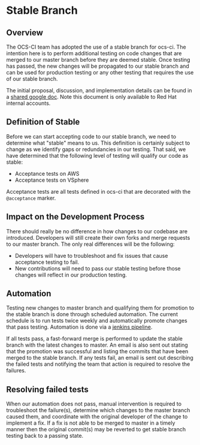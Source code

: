 # Stable Branch

## Overview
The OCS-CI team has adopted the use of a stable branch for ocs-ci. The intention
here is to perform additional testing on code changes that are merged to our master branch
before they are deemed stable. Once testing has passed, the new changes will be propagated
to our stable branch and can be used for production testing or any other testing that
requires the use of our stable branch.

The initial proposal, discussion, and implementation details can be found in a
[shared google doc](https://docs.google.com/document/d/15rqGVDEWFTFsg6FOOBeWUYYrwBa9wi0rZtdfOYi_-zg/edit).
Note this document is only available to Red Hat internal accounts.

## Definition of Stable
Before we can start accepting code to our stable branch, we need to determine what "stable"
means to us. This definition is certainly subject to change as we identify gaps or
redundancies in our testing. That said, we have determined that the following level of
testing will qualify our code as stable:

* Acceptance tests on AWS
* Acceptance tests on VSphere

Acceptance tests are all tests defined in ocs-ci that are decorated with the `@acceptance`
marker.

## Impact on the Development Process
There should really be no difference in how changes to our codebase are introduced.
Developers will still create their own forks and merge requests to our master branch.
The only real differences will be the following:

* Developers will have to troubleshoot and fix issues that cause acceptance testing
  to fail.
* New contributions will need to pass our stable testing before those changes will reflect
  in our production testing.

## Automation
Testing new changes to master branch and qualifying them for promotion to the stable
branch is done through scheduled automation. The current schedule is to run tests twice
weekly and automatically promote changes that pass testing. Automation is done via a
[jenkins pipeline](https://ocs4-jenkins-csb-ocsqe.apps.ocp4.prod.psi.redhat.com/job/qe-ocs-ci-stable-branch-pipeline/).

If all tests pass, a fast-forward merge is performed to update the stable branch with
the latest changes to master. An email is also sent out stating that the promotion was
successful and listing the commits that have been merged to the stable branch. If any
tests fail, an email is sent out describing the failed tests and notifying the team that
action is required to resolve the failures.

## Resolving failed tests
When our automation does not pass, manual intervention is required to troubleshoot the
failure(s), determine which changes to the master branch caused them, and coordinate
with the original developer of the change to implement a fix. If a fix is not able to
be merged to master in a timely manner then the original commit(s) may be reverted to
get stable branch testing back to a passing state.
